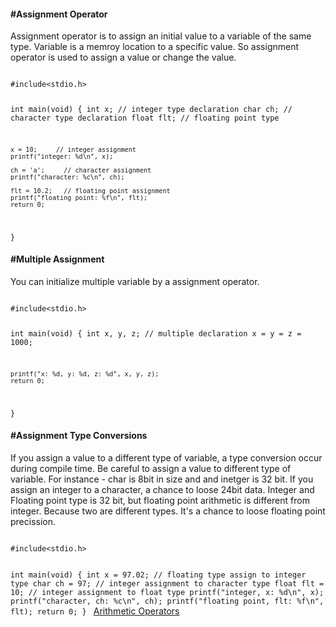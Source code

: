 <h4>#Assignment Operator</h4>

<p>Assignment operator is to assign an initial value to a variable of the same type. Variable is a memroy location to a specific value. So assignment operator is used to assign a value or change the value.</p>

<code>
#include&lt;stdio.h&gt;

int main(void) {
	int x;       // integer type declaration
	char ch;     // character type declaration
	float flt;   // floating point type
	
	x = 10;     // integer assignment
	printf("integer: %d\n", x);
	
	ch = 'a';     // character assignment
	printf("character: %c\n", ch);
	
	flt = 10.2;   // floating point assignment
	printf("floating point: %f\n", flt);
	return 0;
}
</code>
<h4>#Multiple Assignment</h4>
<p>You can initialize multiple variable by a assignment operator.</p>
<code>
#include&lt;stdio.h&gt;

int main(void) {
	int x, y, z;    // multiple declaration
	x = y = z = 1000;
	
	printf("x: %d, y: %d, z: %d", x, y, z);
	return 0;
}
</code>

<h4>#Assignment Type Conversions</h4>
<p>If you assign a value to a different type of variable, a type conversion occur during compile time. Be careful to assign a value to different type of variable. For instance - char is 8bit in size and and inetger is 32 bit. If you assign an integer to a character, a chance to loose 24bit data. Integer and Floating point type is 32 bit, but floating point arithmetic is different from integer. Because two are different types. It's a chance to loose floating point precission. </p>
<code>
#include&lt;stdio.h&gt;

int main(void) {
	int x = 97.02;   // floating type assign to integer type
	char ch = 97;    // integer assignment to character type
	float flt = 10;  // integer assignment to float type
	printf("integer, x: %d\n", x);
	printf("character, ch: %c\n", ch);
	printf("floating point, flt: %f\n", flt);
	return 0;
}
</code>
<a href="#" class="post pull-right btn btn-sm btn-info" id="arithmetic_operators">Arithmetic Operators <span class="glyphicon glyphicon-forward"></span></a><br><br><br><br><br>